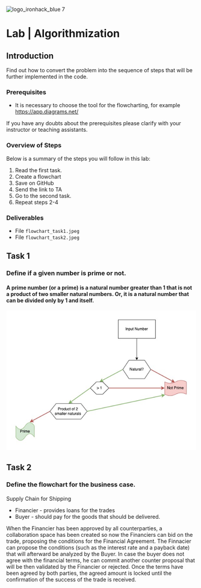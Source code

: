 ![logo_ironhack_blue 7](https://user-images.githubusercontent.com/23629340/40541063-a07a0a8a-601a-11e8-91b5-2f13e4e6b441.png)

# Lab | Algorithmization

## Introduction

Find out how to convert the problem into the sequence of steps that will be further implemented in the code.

### Prerequisites

* It is necessary to choose the tool for the flowcharting, for example https://app.diagrams.net/

If you have any doubts about the prerequisites please clarify with your instructor or teaching assistants.

### Overview of Steps

Below is a summary of the steps you will follow in this lab:

1. Read the first task.
2. Create a flowchart
3. Save on GitHub
4. Send the link to TA
5. Go to the second task.
6. Repeat steps 2-4


### Deliverables

* File `flowchart_task1.jpeg` 
* File `flowchart_task2.jpeg` 

## Task 1


### Define if a given number is prime or not.
#### A prime number (or a prime) is a natural number greater than 1 that is not a product of two smaller natural numbers. Or, it is a natural number that can be divided only by 1 and itself.

![flowchart1](flowchart_task1.jpeg)

## Task 2
### Define the flowchart for the business case.
#### 
Supply Chain for Shipping 
* Financier - provides loans for the trades
* Buyer - should pay for the goods that should be delivered.

When the Financier has been approved by all counterparties, a collaboration space has been created so now the Financiers can bid on the trade, proposing the conditions for the Financial Agreement. 
The Finnacier can propose the conditions (such as the interest rate and a payback date) that will afterward be analyzed by the Buyer. In case the buyer does not agree with the financial terms, 
he can commit another counter proposal that will be then validated by the Financier or rejected.
Once the terms have been agreed by both parties, the agreed amount is locked until the confirmation of the success of the trade is received. 

